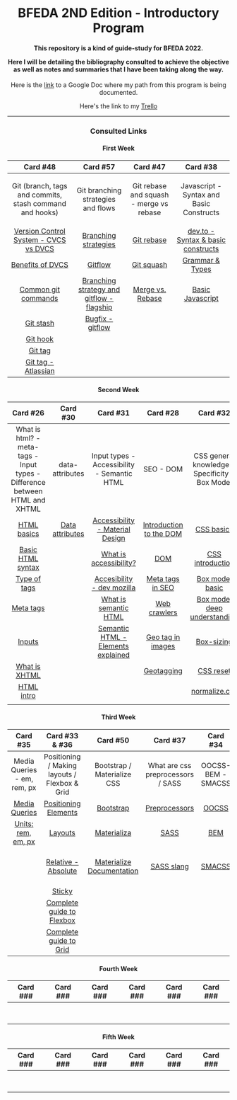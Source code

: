 <h1 align="center">BFEDA 2ND Edition - Introductory Program</h1>


<h4 align="center"> This repository is a kind of guide-study for BFEDA 2022.

Here I will be detailing the bibliography consulted to achieve the objective as well as notes and summaries that I have been taking along the way. </h4>


<p align="center">Here is the <a href="#" target="_blank">link</a> to a Google Doc where my path from this program is being documented.</p>
<p align="center">Here's the link to my <a href="https://trello.com/b/UX6WcApx/bfeda-2022-michael-armesto">Trello</a></p>

<hr>


<h3 align="center">Consulted Links</h3>
<div align="center">
  <h4>First Week</h4>

  |    Card #48   |      Card #57 | Card #47 | Card #38 |
  |:-------------:|:-------------:|:--------:|:--------:|
  |<p>Git (branch, tags and commits, stash command and hooks)</p>|<p>Git branching strategies and flows</p>|<p>Git rebase and squash - merge vs rebase</p>|Javascript -  Syntax and Basic Constructs|
  |<a href="https://www.atlassian.com/blog/software-teams/version-control-centralized-dvcs">Version Control System - CVCS vs DVCS</a><br>| <a         href="https://launchdarkly.com/blog/git-branching-strategies-vs-trunk-based-development/">Branching strategies</a> |<a href="https://www.atlassian.com/git/tutorials/rewriting-history/git-rebase">Git rebase</a><br> |<a href="https://dev.to/dillionmegida/syntax-and-basic-constructs-65">dev.to - Syntax & basic constructs</a> |
  |<a href="https://about.gitlab.com/topics/version-control/benefits-distributed-version-control-system/">Benefits of DVCS</a><br>|<a href="https://desarrollowp.com/blog/tutoriales/aprende-git-de-manera-sencilla-git-flow/">Gitflow</a> |<a href="https://www.git-tower.com/learn/git/faq/git-squash">Git squash</a> | <a href="https://developer.mozilla.org/en-US/docs/Web/JavaScript/Guide/Grammar_and_Types">Grammar & Types</a>  |
  |<a href="https://confluence.atlassian.com/bitbucketserver/basic-git-commands-776639767.html">Common git commands</a><br> |<a href="https://www.flagship.io/git-branching-strategies/">Branching strategy and gitflow - flagship</a> |<a href="https://www.edureka.co/blog/git-rebase-vs-merge/#:~:text=Git%20Merge%20Vs%20Git%20Rebase%3A&text=Git%20merge%20is%20a%20command,of%20the%20merging%20of%20commits.">Merge vs. Rebase</a> |<a href="http://speakingjs.com/es5/ch01.html">Basic Javascript</a>|
  |<a href="https://www.atlassian.com/git/tutorials/saving-changes/git-stash">Git stash</a><br> |<a href="https://softwareengineering.stackexchange.com/questions/307360/where-do-bugfixes-go-in-the-git-flow-model">Bugfix - gitflow</a><br> | |
  |<a href="https://www.atlassian.com/git/tutorials/git-hooks">Git hook</a><br> |  | |
  |<a href="https://git-scm.com/book/en/v2/Git-Basics-Tagging">Git tag</a><br>|||
  |<a href="https://www.atlassian.com/git/tutorials/inspecting-a-repository/git-tag">Git tag - Atlassian</a><br>|||
 </div> 
 
 
<div align="center">
  
  <h4>Second Week</h4>

  |    Card #26   |  Card #30     | Card #31 | Card #28 |Card #32 | Card #41 |
  |:-------------:|:-------------:|:--------:|:--------:|:-------:|:--------:|
  |What is html? - meta-tags - Input types - Difference between HTML and XHTML|data- attributes|Input types - Accessibility - Semantic HTML|SEO - DOM |CSS general knowledge - Specificity - Box Model|Hoisting - DOM - Scope - strict|
  |<a href="https://developer.mozilla.org/en-US/docs/Learn/Getting_started_with_the_web/HTML_basics">HTML basics</a>|<a href="https://www.geeksforgeeks.org/html-data-attributes/">Data attributes</a> |<a href="https://material.io/design/usability/accessibility.html#writing">Accessibility - Material Design</a>|<a href="https://developer.mozilla.org/en-US/docs/Web/API/Document_Object_Model/Introduction">Introduction to the DOM</a>|<a href="https://developer.mozilla.org/en-US/docs/Learn/Getting_started_with_the_web/CSS_basics">CSS basics</a>|<a href="https://www.geeksforgeeks.org/javascript-hoisting/">Hoisting</a>|
  | <a href="https://www.arubanetworks.com/techdocs/ClearPass/CPGuest_UG_HTML_6.5/Content/Reference/BasicHTMLSyntax.htm#:~:text=HTML%20is%20a%20markup%20language,example%2C%20">Basic HTML syntax</a>| |<a href="https://www.interaction-design.org/literature/topics/accessibility#:~:text=Accessibility%20vs%20Usability&text=Theoretically%2C%20this%20means%20that%20usability,experience%20of%20people%20with%20disabilities">What is accessibility?</a> |<a href="https://www.geeksforgeeks.org/dom-document-object-model/">DOM</a>|<a href="https://www.geeksforgeeks.org/css-introduction/">CSS introduction</a>|<a href="https://www.javatpoint.com/javascript-scope">scope</a>|
  |<a href="https://www.educba.com/types-of-tags-in-html/">Type of tags</a>| |<a href="https://developer.mozilla.org/en-US/docs/Learn/Accessibility/What_is_accessibility">Accesibility - dev mozilla</a>|<a href="https://www.contentkingapp.com/academy/meta-tags/#:~:text=Meta%20tags%20are%20elements%20within%20your%20HTML%20code,your%20content%20in%20SERPs%20according%20to%20your%20preferences.">Meta tags in SEO</a>|<a href="https://developer.mozilla.org/en-US/docs/Web/CSS/CSS_Box_Model/Introduction_to_the_CSS_box_model">Box model basic</a>|<a href="https://developer.mozilla.org/en-US/docs/Web/JavaScript/Reference/Strict_mode#:~:text=Strict%20mode%20makes%20several%20changes%20to%20normal%20JavaScript,to%20be%20defined%20in%20future%20versions%20of%20ECMAScript.">strict mode</a>|
  |<a href="https://www.w3schools.com/tags/tag_meta.asp">Meta tags</a>||<a href="https://blog.hubspot.com/website/semantic-html?msclkid=5d8daebdc81e11ec927d5d67b263d887">What is semantic HTML</a>|<a href="https://www.seoclarity.net/resources/knowledgebase/what-is-a-site-crawler">Web crawlers</a>|<a href="https://www.freecodecamp.org/news/css-box-model-explained-with-examples/">Box model deep understanding</a>|<a href="https://developer.mozilla.org/en-US/docs/Web/JavaScript/Reference/Statements/var">var</a>|
  |<a href="https://developer.mozilla.org/en-US/docs/Web/HTML/Element/input">Inputs</a>||<a href="https://www.freecodecamp.org/news/semantic-html5-elements/?msclkid=5d901320c81e11ecafbdcb17570c601c">Semantic HTML - Elements explained</a>|<a href="https://premierseoninjas.com/seo-what-is-geotagging/#:~:text=Geotagging%20is%20extremely%20effective%20in%20the%20local%20SEO,means%20a%20single%20point%20or%20a%20single%20location.">Geo tag in images</a>|   <a href="https://www.bitdegree.org/learn/css-box-sizing">Box-sizing</a>      |          |        
  |<a href="https://www.educba.com/what-is-xhtml/?source=leftnav">What is XHTML</a>|||<a href="https://www.romainberg.com/geotagging-and-seo-how-your-location-matters/">Geotagging</a>|<a href="https://cssdeck.com/blog/what-is-a-css-reset/">CSS reset</a>|          |
  |<a href="https://www.w3schools.com/html/html_intro.asp">HTML intro</a>||||<a href="https://nicolasgallagher.com/about-normalize-css/#:~:text=Normalize.css%20is%20a%20small%20CSS%20file%20that%20provides,modern%2C%20HTML5-ready%2C%20alternative%20to%20the%20traditional%20CSS%20reset.">normalize.css</a>||
  |||||||
  
</div> 










<div align="center">
  
  <h4>Third Week</h4>

  |    Card #35   |  Card #33 & #36     | Card #50 | Card #37 |Card #34 | Card #39 |
  |:-------------:|:-------------:|:--------:|:--------:|:-------:|:--------:|
  |Media Queries - em, rem, px|Positioning / Making layouts / Flexbox & Grid|Bootstrap / Materialize CSS|What are css preprocessors / SASS|OOCSS- BEM - SMACSS|Fetch API / Ajax (XHR)|
  |<a href="https://css-tricks.com/a-complete-guide-to-css-media-queries/">Media Queries</a>|<a href="https://www.geeksforgeeks.org/css-positioning-elements/">Positioning Elements</a>|<a href="https://www.hostinger.com/tutorials/what-is-bootstrap/?msclkid=bfabc75bcd9e11ec98cafaa6d3fe53f7">Bootstrap</a>|<a href="https://developer.mozilla.org/en-US/docs/Glossary/CSS_preprocessor">Preprocessors</a>|<a href="https://www.keycdn.com/blog/oocss?msclkid=a1bfdc65ce7a11ec8fb648640ce3d3df">OOCSS</a>|<a href="https://rapidapi.com/blog/api-glossary/http-request-methods/?msclkid=212ec943cf2811ec853ddf181a15eae5">HTTP request</a>|
  |<a href="https://codingnconcepts.com/css/font-size-units-px-em-and-rem/#:~:text=The%20em%20and%20rem%20are%20the%20relative%20%28or,Say%2C%20if%20browser%E2%80%99s%20default%20font-size%20is%2016px%2C%20then">Units: rem, em, px<a/>|<a href="https://www.geeksforgeeks.org/css-website-layout/">Layouts</a>|<a href="https://github.com/materializecss/materialize">Materializa</a>|<a href="https://pineco.de/the-simplest-sass-compile-setup/#:~:text=Sass%20comes%20with%20a%20command-line%20interface%20%28CLI%29%2C%20which,two%20deprecated%20packages%20named%20LibSass%20and%20Node%20Sass.?msclkid=2cbecdd8ce6411ec9e3dad119af9cab5">SASS</a>|<a href="https://css-tricks.com/bem-101/?msclkid=b66bacccce7a11ec9fed82a7d05b9ae8">BEM</a>|<a href="https://www.javascripttutorial.net/javascript-fetch-api/#:~:text=The%20Fetch%20API%20is%20a%20modern%20interface%20that,the%20Fetch%20API%20is%20much%20simpler%20and%20cleaner.?msclkid=59ed230fcf7d11ecbb5698ff006e49f1">Fetch API</a>|
  |               |<a href="https://www.youtube.com/watch?v=P6UgYq3J3Qs&t=74s">Relative - Absolute</a>|<a href="https://materializecss.com/?msclkid=a3e586c5cd9f11ec92b6492297423ac5">Materialize Documentation</a>|<a href="https://sass-lang.com/guide?msclkid=7883cf7dce6a11ec9e55299b2e7b8830">SASS slang</a>|<a href="http://smacss.com/book/">SMACSS</a>|<a href="https://javascript.plainenglish.io/all-you-need-to-know-about-the-fetch-api-6929930572a8">More about Fetch API</a>|
  |               |<a href="https://www.lambdatest.com/blog/css-position-sticky-tutorial/">Sticky</a>|          |          |         |<a href="https://developer.mozilla.org/en-US/docs/Web/Guide/AJAX">AJAX</a>|
  |               |<a href="https://torquemag.io/2020/02/flexbox-tutorial/">Complete guide to Flexbox</a>|          |          |         |          |        
  |               |<a href="https://css-tricks.com/snippets/css/complete-guide-grid/">Complete guide to Grid</a>|          |          |         |          |

</div> 

<div align="center">
  
  <h4>Fourth Week</h4>

  |    Card ###   |  Card ###     | Card ### | Card ### |Card ### | Card ### |
  |:-------------:|:-------------:|:--------:|:--------:|:-------:|:--------:|
  |               |               |          |          |         |          |
  |               |               |          |          |         |          |
  |               |               |          |          |         |          |
  |               |               |          |          |         |          |
  |               |               |          |          |         |          |
  |               |               |          |          |         |          |        
  |               |               |          |          |         |          |
  |               |               |          |          |         |          |

</div> 
<div align="center">
  
  <h4>Fifth Week</h4>

  |    Card ###   |  Card ###     | Card ### | Card ### |Card ### | Card ### |
  |:-------------:|:-------------:|:--------:|:--------:|:-------:|:--------:|
  |               |               |          |          |         |          |
  |               |               |          |          |         |          |
  |               |               |          |          |         |          |
  |               |               |          |          |         |          |
  |               |               |          |          |         |          |
  |               |               |          |          |         |          |        
  |               |               |          |          |         |          |
  |               |               |          |          |         |          |

</div> 


 
